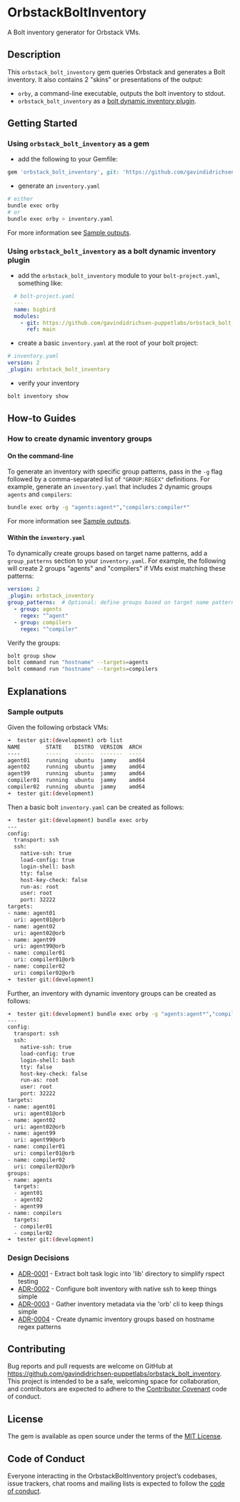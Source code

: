 # OrbstackBoltInventory

A Bolt inventory generator for Orbstack VMs.

## Description

This `orbstack_bolt_inventory` gem queries Orbstack and generates a Bolt inventory.  It also contains 2 "skins" or presentations of the output:

* `orby`, a command-line executable, outputs the bolt inventory to stdout.  
* `orbstack_bolt_inventory`  as a [bolt dynamic inventory plugin](https://www.puppet.com/docs/bolt/latest/writing_plugins.html#reference-plugins).

## Getting Started

### Using `orbstack_bolt_inventory` as a gem

* add the following to your Gemfile:

```ruby
gem 'orbstack_bolt_inventory', git: 'https://github.com/gavindidrichsen-puppetlabs/orbstack_bolt_inventory.git', branch: 'main'
```

* generate an `inventory.yaml`

```bash
# either
bundle exec orby
# or
bundle exec orby > inventory.yaml
```

For more information see [Sample outputs](#sample-outputs).

### Using `orbstack_bolt_inventory` as a bolt dynamic inventory plugin

* add the `orbstack_bolt_inventory` module to your `bolt-project.yaml`, something like:

```yaml
  # bolt-project.yaml
  ---
  name: bigbird
  modules:
    - git: https://github.com/gavindidrichsen-puppetlabs/orbstack_bolt_inventory.git
      ref: main
```

* create a basic `inventory.yaml` at the root of your bolt project:

```yaml
# inventory.yaml
version: 2
_plugin: orbstack_bolt_inventory
```

* verify your inventory

```bash
bolt inventory show
```

## How-to Guides

### How to create dynamic inventory groups

#### On the command-line

To generate an inventory with specific group patterns, pass in the `-g` flag followed by a comma-separated list of `"GROUP:REGEX"` definitions.  For example, generate an `inventory.yaml` that includes 2 dynamic groups `agents` and `compilers`:

```bash
bundle exec orby -g "agents:agent*","compilers:compiler*"
```

For more information see [Sample outputs](#sample-outputs).

#### Within the `inventory.yaml`

To dynamically create groups based on target name patterns, add a `group_patterns` section to your `inventory.yaml`.  For example, the following will create 2 groups "agents" and "compilers" if VMs exist matching these patterns:

```yaml
version: 2
_plugin: orbstack_inventory
group_patterns:  # Optional: define groups based on target name patterns
  - group: agents
    regex: "^agent"
  - group: compilers
    regex: "^compiler"
```

Verify the groups:

```bash
bolt group show
bolt command run "hostname" --targets=agents
bolt command run "hostname" --targets=compilers
```

## Explanations

### Sample outputs

Given the following orbstack VMs:

```bash
➜  tester git:(development) orb list
NAME        STATE    DISTRO  VERSION  ARCH
----        -----    ------  -------  ----
agent01     running  ubuntu  jammy    amd64
agent02     running  ubuntu  jammy    amd64
agent99     running  ubuntu  jammy    amd64
compiler01  running  ubuntu  jammy    amd64
compiler02  running  ubuntu  jammy    amd64
➜  tester git:(development) 
```

Then a basic bolt `inventory.yaml` can be created as follows:

```bash
➜  tester git:(development) bundle exec orby
---
config:
  transport: ssh
  ssh:
    native-ssh: true
    load-config: true
    login-shell: bash
    tty: false
    host-key-check: false
    run-as: root
    user: root
    port: 32222
targets:
- name: agent01
  uri: agent01@orb
- name: agent02
  uri: agent02@orb
- name: agent99
  uri: agent99@orb
- name: compiler01
  uri: compiler01@orb
- name: compiler02
  uri: compiler02@orb
➜  tester git:(development) 
```

Further, an inventory with dynamic inventory groups can be created as follows:

```bash
➜  tester git:(development) bundle exec orby -g "agents:agent*","compilers:compiler*"
---
config:
  transport: ssh
  ssh:
    native-ssh: true
    load-config: true
    login-shell: bash
    tty: false
    host-key-check: false
    run-as: root
    user: root
    port: 32222
targets:
- name: agent01
  uri: agent01@orb
- name: agent02
  uri: agent02@orb
- name: agent99
  uri: agent99@orb
- name: compiler01
  uri: compiler01@orb
- name: compiler02
  uri: compiler02@orb
groups:
- name: agents
  targets:
  - agent01
  - agent02
  - agent99
- name: compilers
  targets:
  - compiler01
  - compiler02
➜  tester git:(development)
```

### Design Decisions

<!-- adrlog -->

* [ADR-0001](doc/adr/0001-extract-bolt-task-logic-into-lib-directory-to-simplify-rspect-testing.md) - Extract bolt task logic into 'lib' directory to simplify rspect testing
* [ADR-0002](doc/adr/0002-configure-bolt-inventory-with-native-ssh-to-keep-things-simple.md) - Configure bolt inventory with native ssh to keep things simple
* [ADR-0003](doc/adr/0003-gather-inventory-metadata-via-the-orb-cli-to-keep-things-simple.md) - Gather inventory metadata via the 'orb' cli to keep things simple
* [ADR-0004](doc/adr/0004-create-dynamic-inventory-groups-based-on-hostname-regex-patterns.md) - Create dynamic inventory groups based on hostname regex patterns

<!-- adrlogstop -->

## Contributing

Bug reports and pull requests are welcome on GitHub at <https://github.com/gavindidrichsen-puppetlabs/orbstack_bolt_inventory>. This project is intended to be a safe, welcoming space for collaboration, and contributors are expected to adhere to the [Contributor Covenant](http://contributor-covenant.org) code of conduct.

## License

The gem is available as open source under the terms of the [MIT License](https://opensource.org/licenses/MIT).

## Code of Conduct

Everyone interacting in the OrbstackBoltInventory project’s codebases, issue trackers, chat rooms and mailing lists is expected to follow the [code of conduct](https://github.com/gavindidrichsen-puppetlabs/orbstack_bolt_inventory/blob/master/CODE_OF_CONDUCT.md).
